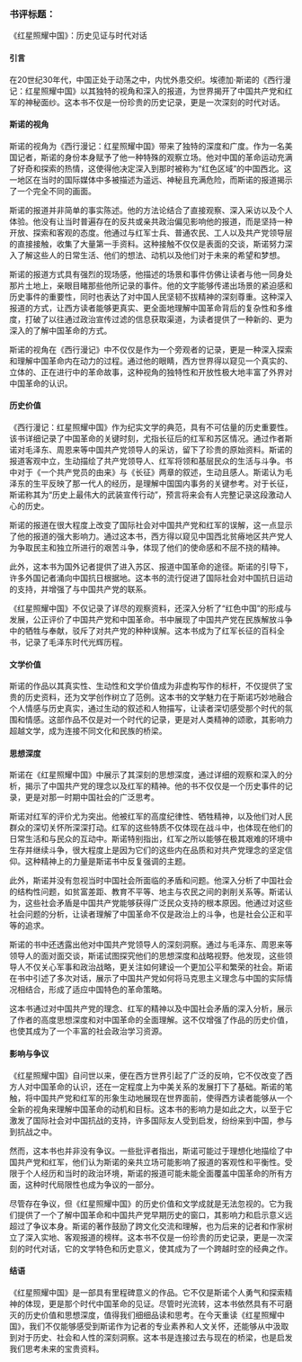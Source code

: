 ### 书评标题：
《红星照耀中国》：历史见证与时代对话

#### 引言
在20世纪30年代，中国正处于动荡之中，内忧外患交织。埃德加·斯诺的《西行漫记：红星照耀中国》以其独特的视角和深入的报道，为世界揭开了中国共产党和红军的神秘面纱。这本书不仅是一份珍贵的历史记录，更是一次深刻的时代对话。

#### 斯诺的视角
斯诺的视角为《西行漫记：红星照耀中国》带来了独特的深度和广度。作为一名美国记者，斯诺的身份本身赋予了他一种特殊的观察立场。他对中国的革命运动充满了好奇和探索的热情，这使得他决定深入到那时被称为“红色区域”的中国西北。这一地区在当时的国际媒体中多被描述为遥远、神秘且充满危险，而斯诺的报道揭示了一个完全不同的画面。

斯诺的报道并非简单的事实陈述。他的方法论结合了直接观察、深入采访以及个人体验。他没有让当时普遍存在的反共或亲共政治偏见影响他的报道，而是坚持一种开放、探索和客观的态度。他通过与红军士兵、普通农民、工人以及共产党领导层的直接接触，收集了大量第一手资料。这种接触不仅仅是表面的交谈，斯诺努力深入了解这些人的日常生活、他们的想法、动机以及他们对于未来的希望和梦想。

斯诺的报道方式具有强烈的现场感，他描述的场景和事件仿佛让读者与他一同身处那片土地上，亲眼目睹那些他所记录的事件。他的文字能够传递出场景的紧迫感和历史事件的重要性，同时也表达了对中国人民坚韧不拔精神的深刻尊重。这种深入报道的方式，让西方读者能够更真实、更全面地理解中国革命背后的复杂性和多维度，打破了以往通过政治宣传过滤的信息获取渠道，为读者提供了一种新的、更为深入的了解中国革命的方式。

斯诺的视角在《西行漫记》中不仅仅是作为一个旁观者的记录，更是一种深入探索和理解中国革命内在动力的过程。通过他的眼睛，西方世界得以窥见一个真实的、立体的、正在进行中的革命故事，这种视角的独特性和开放性极大地丰富了外界对中国革命的认识。

#### 历史价值
《西行漫记：红星照耀中国》作为纪实文学的典范，具有不可估量的历史重要性。该书详细记录了中国革命的关键时刻，尤指长征后的红军和苏区情况。通过作者斯诺对毛泽东、周恩来等中国共产党领导人的采访，留下了珍贵的原始资料。斯诺的报道客观中立，生动描绘了共产党领导人、红军将领和基层民众的生活与斗争。书中对于《一个共产党员的由来》与《长征》两章的叙述，生动且感人。斯诺认为毛泽东的生平反映了那一代人的经历，是理解中国国内事务的关键参考。对于长征，斯诺称其为“历史上最伟大的武装宣传行动”，预言将来会有人完整记录这段激动人心的历史。

斯诺的报道在很大程度上改变了国际社会对中国共产党和红军的误解，这一点显示了他的报道的强大影响力。通过这本书，西方得以窥见中国西北贫瘠地区共产党人为争取民主和独立所进行的艰苦斗争，体现了他们的使命感和不屈不挠的精神。

此外，这本书为国外记者提供了进入苏区、报道中国革命的途径。斯诺的引导下，许多外国记者涌向中国抗日根据地。这本书的流行促进了国际社会对中国抗日运动的支持，并增强了与中国共产党的联系。

《红星照耀中国》不仅记录了详尽的观察资料，还深入分析了“红色中国”的形成与发展，公正评价了中国共产党和中国革命。书中展现了中国共产党在民族解放斗争中的牺牲与奉献，驳斥了对共产党的种种误解。这本书成为了红军长征的百科全书，记录了毛泽东时代光辉历程。

#### 文学价值
斯诺的作品以其真实性、生动性和文学价值成为非虚构写作的标杆，不仅提供了宝贵的历史资料，还为文学创作树立了范例。这本书的文学魅力在于斯诺巧妙地融合个人情感与历史真实，通过生动的叙述和人物描写，让读者深切感受那个时代的氛围和情感。这部作品不仅是对一个时代的记录，更是对人类精神的颂歌，其影响力超越文学，成为连接不同文化和民族的桥梁。

#### 思想深度
斯诺在《红星照耀中国》中展示了其深刻的思想深度，通过详细的观察和深入的分析，揭示了中国共产党的理念以及红军的精神。他的书不仅仅是一个历史事件的记录，更是对那一时期中国社会的广泛思考。

斯诺对红军的评价尤为突出。他被红军的高度纪律性、牺牲精神，以及他们对人民群众的深切关怀所深深打动。红军的这些特质不仅体现在战斗中，也体现在他们的日常生活和与民众的互动中。斯诺特别指出，红军之所以能够在极其艰难的环境中生存并继续斗争，很大程度上是因为它们的这些内在品质和对共产党理念的坚定信仰。这种精神上的力量是斯诺书中反复强调的主题。

此外，斯诺并没有忽视当时中国社会所面临的矛盾和问题。他深入分析了中国社会的结构性问题，如贫富差距、教育不平等、地主与农民之间的剥削关系等。斯诺认为，这些社会矛盾是中国共产党能够获得广泛民众支持的根本原因。他通过对这些社会问题的分析，让读者理解了中国革命不仅是政治上的斗争，也是社会公正和平等的追求。

斯诺的书中还透露出他对中国共产党领导人的深刻洞察。通过与毛泽东、周恩来等领导人的面对面交谈，斯诺试图探究他们的思想深度和战略视野。他发现，这些领导人不仅关心军事和政治战略，更关注如何建设一个更加公平和繁荣的社会。斯诺在书中引述了多次对话，展示了中国共产党如何将马克思主义理念与中国的实际情况相结合，形成了适应中国特色的革命策略。

这本书通过对中国共产党的理念、红军的精神以及中国社会矛盾的深入分析，展示了作者的高度思想深度和对中国革命的全面理解。这不仅增强了作品的历史价值，也使其成为了一个丰富的社会政治学习资源。

#### 影响与争议
《红星照耀中国》自问世以来，便在西方世界引起了广泛的反响，它不仅改变了西方人对中国革命的认识，还在一定程度上为中美关系的发展打下了基础。斯诺的笔触，将中国共产党和红军的形象生动地展现在世界面前，使得西方读者能够从一个全新的视角来理解中国革命的动机和目标。这本书的影响力是如此之大，以至于它激发了国际社会对中国抗战的支持，许多国际友人受到启发，纷纷来到中国，参与到抗战之中。

然而，这本书也并非没有争议。一些批评者指出，斯诺可能过于理想化地描绘了中国共产党和红军，他们认为斯诺的亲共立场可能影响了报道的客观性和平衡性。受限于个人经历和当时的政治环境，斯诺的报道可能未能全面覆盖中国革命的所有方面，这种时代局限性也成为争议的一部分。

尽管存在争议，但《红星照耀中国》的历史价值和文学成就是无法忽视的。它为我们提供了一个了解中国革命和中国共产党早期历史的窗口，其影响力和启示意义远超过了争议本身。斯诺的著作鼓励了跨文化交流和理解，也为后来的记者和作家树立了深入实地、客观报道的榜样。这本书不仅是一份珍贵的历史记录，更是一次深刻的时代对话，它的文学特色和历史意义，使其成为了一个跨越时空的经典之作。

#### 结语
《红星照耀中国》是一部具有里程碑意义的作品。它不仅是斯诺个人勇气和探索精神的体现，更是那个时代中国革命的见证。尽管时光流转，这本书依然具有不可磨灭的历史价值和思想深度，值得我们细细品读和思考。在今天重读《红星照耀中国》，我们不仅能够感受到斯诺作为记者的专业素养和人文关怀，还能够从中汲取到对于历史、社会和人性的深刻洞察。这本书是连接过去与现在的桥梁，也是启发我们思考未来的宝贵资料。
